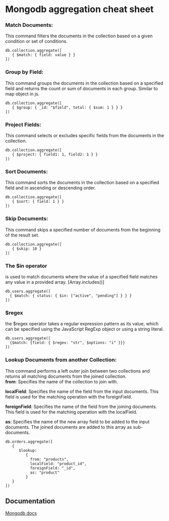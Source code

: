 # Mongodb aggregation cheat sheet

### Match Documents:
This command filters the documents in the collection based on a given condition or set of conditions.
```
db.collection.aggregate([
   { $match: { field: value } }
])
```
### Group by Field:
This command groups the documents in the collection based on a specified field and returns the count or sum of documents in each group. Similar to map object in js.
```
db.collection.aggregate([
   { $group: { _id: "$field", total: { $sum: 1 } } }
])
```
### Project Fields:
This command selects or excludes specific fields from the documents in the collection.
```
db.collection.aggregate([
   { $project: { field1: 1, field2: 1 } }
])
```
### Sort Documents:
This command sorts the documents in the collection based on a specified field and in ascending or descending order.
```
db.collection.aggregate([
   { $sort: { field: 1 } }
])
```
### Skip Documents:
This command skips a specified number of documents from the beginning of the result set.
```
db.collection.aggregate([
   { $skip: 10 }
])

```
### The $in operator   
is used to match documents where the value of a specified field matches any value in a provided array. 
[Array.includes()]
```
db.users.aggregate([
  { $match: { status: { $in: ["active", "pending"] } } }
])
```
### $regex
the $regex operator takes a regular expression pattern as its value, which can be specified using the JavaScript RegExp object or using a string literal.
```
db.users.aggregate([
  {$match: {field: { $regex: "str", $options: "i" }}}
])
```

### Lookup Documents from another Collection:
This command performs a left outer join between two collections and returns all matching documents from the joined collection.  
**from**: Specifies the name of the collection to join with.

**localField**: Specifies the name of the field from the input documents. This field is used for the matching operation with the foreignField.

**foreignField**: Specifies the name of the field from the joining documents. This field is used for the matching operation with the localField.

**as**: Specifies the name of the new array field to be added to the input documents. The joined documents are added to this array as sub-documents.
```
db.orders.aggregate([
   {
      $lookup:
         {
           from: "products",
           localField: "product_id",
           foreignField: "_id",
           as: "product"
         }
   }
])

```


## Documentation

[Mongodb docs](https://www.mongodb.com/docs/v5.0/meta/aggregation-quick-reference/)

